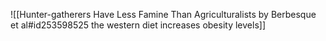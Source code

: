 ![[Hunter-gatherers Have Less Famine Than Agriculturalists by Berbesque et al#id253598525 the western diet increases obesity levels]]

